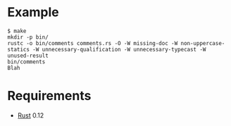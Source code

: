 # Example

```
$ make
mkdir -p bin/
rustc -o bin/comments comments.rs -O -W missing-doc -W non-uppercase-statics -W unnecessary-qualification -W unnecessary-typecast -W unused-result
bin/comments
Blah
```

# Requirements

* [Rust](http://www.rust-lang.org/) 0.12
